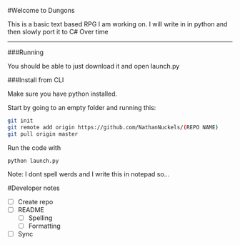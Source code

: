 #Welcome to Dungons

This is a basic text based RPG I am working on. I will write in in python and then slowly port it
to C# Over time 

---
###Running

You should be able to just download it and open launch.py

###Install from CLI

Make sure you have python installed.

Start by going to an empty folder and running this:

```bash
git init
git remote add origin https://github.com/NathanNuckels/(REPO NAME)
git pull origin master
```

Run the code with

    python launch.py


Note: I dont spell werds and I write this in notepad so... 


#Developer notes

- [ ] Create repo
- [ ] README
    - [ ] Spelling
    - [ ] Formatting
- [ ] Sync
